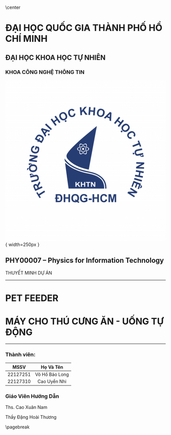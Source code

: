 
\center
# ĐẠI HỌC QUỐC GIA THÀNH PHỐ HỒ CHÍ MINH


## ĐẠI HỌC KHOA HỌC TỰ NHIÊN

### KHOA CÔNG NGHỆ THÔNG TIN

![](logoKHTN.png){ width=250px }

PHY00007 – Physics for Information Technology
---------------

THUYẾT MINH DỰ ÁN

***

# PET FEEDER

# MÁY CHO THÚ CƯNG ĂN - UỐNG TỰ ĐỘNG

***

### Thành viên:
       
| MSSV        | Họ Và Tên       |
| :--------:  | :-------:       | 
| 22127251    | Võ Hồ Bảo Long  |
| 22127310    | Cao Uyển Nhi    |

### Giáo Viên Hướng Dẫn

Ths. Cao Xuân Nam

Thầy Đặng Hoài Thương



\pagebreak
